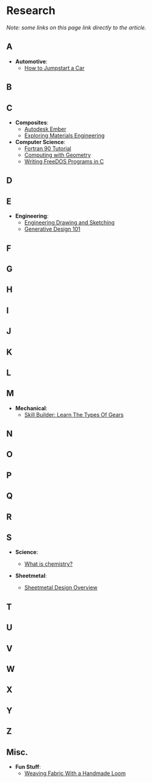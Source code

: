 # Research

*Note: some links on this page link directly to the article.*

## A

- **Automotive**: 
	+ [How to Jumpstart a Car](https://www.jdpower.com/cars/shopping-guides/how-to-jumpstart-a-car?make=&model=)

## B

## C

- **Composites**: 
	+ [Autodesk Ember](/research/autodesk-ember.md)
	+ [Exploring Materials Engineering](/research/exploring-materials-engineering.md)
- **Computer Science**:
	+ [Fortran 90 Tutorial](/research/fortran-90-tutorial.md)
	+ [Computing with Geometry](/research/computing-with-geometry.md)
	+ [Writing FreeDOS Programs in C](http://www.freedos.org/books/cprogramming/)

## D

## E

- **Engineering**: 
	+ [Engineering Drawing and Sketching](https://ocw.mit.edu/courses/2-007-design-and-manufacturing-i-spring-2009/pages/related-resources/drawing_and_sketching/)
	+ [Generative Design 101](https://formlabs.com/blog/generative-design/)

## F

## G

## H

## I

## J

## K

## L

## M

- **Mechanical**: 
	+ [Skill Builder: Learn The Types Of Gears](https://makezine.com/2020/07/13/skill-builder-learn-the-types-of-gears/)

## N

## O

## P

## Q

## R

## S

- **Science**: 
	+ [What is chemistry?](https://www.livescience.com/45986-what-is-chemistry.html)

- **Sheetmetal**: 
	+ [Sheetmetal Design Overview](/research/sheetmetal-design-overview.md)

## T

## U

## V

## W

## X

## Y

## Z

## Misc.

- **Fun Stuff**: 
	+ [Weaving Fabric With a Handmade Loom](https://www.scholastic.com/parents/school-success/learning-toolkit-blog/weaving-fabric-handmade-loom.html)